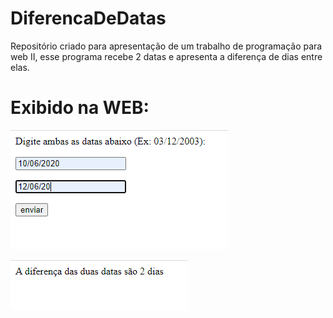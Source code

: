 # DiferencaDeDatas
Repositório criado para apresentação de um trabalho de programação para web II, esse programa recebe 2 datas e apresenta a diferença de dias entre elas.
# Exibido na WEB:
<p><img src="Capturar.PNG"></p>
<p><img src="Capturar1.PNG"></p>
